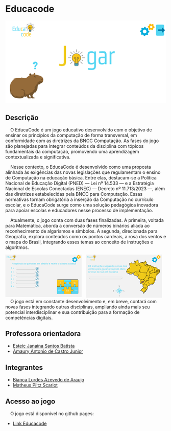 # Educacode

<img src="assets/inicial.png" alt="Imagem inicial do jogo">

## Descrição 

&nbsp;&nbsp;&nbsp;&nbsp;O EducaCode é um jogo educativo desenvolvido com o objetivo de ensinar os princípios da computação de forma transversal, em conformidade com as diretrizes da BNCC Computação. As fases do jogo são planejadas para integrar conteúdos da disciplina com tópicos fundamentais da computação, promovendo uma aprendizagem contextualizada e significativa.

&nbsp;&nbsp;&nbsp;&nbsp;Nesse contexto, o EducaCode é desenvolvido como uma proposta alinhada às exigências das novas legislações que regulamentam o ensino de Computação na educação básica. Entre elas, destacam-se a Política Nacional de Educação Digital (PNED) — Lei nº 14.533 — e a Estratégia Nacional de Escolas Conectadas (ENEC) — Decreto nº 11.713/2023 —, além das diretrizes estabelecidas pela BNCC para Computação. Essas normativas tornam obrigatória a inserção da Computação no currículo escolar, e o EducaCode surge como uma solução pedagógica inovadora para apoiar escolas e educadores nesse processo de implementação. 

&nbsp;&nbsp;&nbsp;&nbsp;Atualmente, o jogo conta com duas fases finalizadas. A primeira, voltada para Matemática, aborda a conversão de números binários aliada ao reconhecimento de algarismos e símbolos. A segunda, direcionada para Geografia, explora conteúdos como os pontos cardeais, a rosa dos ventos e o mapa do Brasil, integrando esses temas ao conceito de instruções e algoritmos.

<div style="display: flex;">
<div>
    <img src="assets/matematica.png" alt="Fase de matematica" style="width: 95%"/>

</div>

<div>
    <img src="assets/geografia.png" alt="Fase de geografia" style="width: 95%" />

</div>
</div>
&nbsp;&nbsp;&nbsp;&nbsp;O jogo está em constante desenvolvimento e, em breve, contará com novas fases integrando outras disciplinas, ampliando ainda mais seu potencial interdisciplinar e sua contribuição para a formação de competências digitais.

## Professora orientadora

- <a href="http://lattes.cnpq.br/1617562138746096">Esteic Janaína Santos Batista</a>
- <a href="http://lattes.cnpq.br/6311632162541654">Amaury Antonio de Castro Junior</a>

## Integrantes

- <a href="http://lattes.cnpq.br/6399802520605870">Bianca Lurdes Azevedo de Araujo</a>
- <a href="http://lattes.cnpq.br/7660717819920652">Matheus Piltz Scariot</a>

## Acesso ao jogo

&nbsp;&nbsp;&nbsp;&nbsp;O jogo está disponível no github pages:
- <a href="https://mthpiltz.github.io/educacode/">Link Educacode</a>


